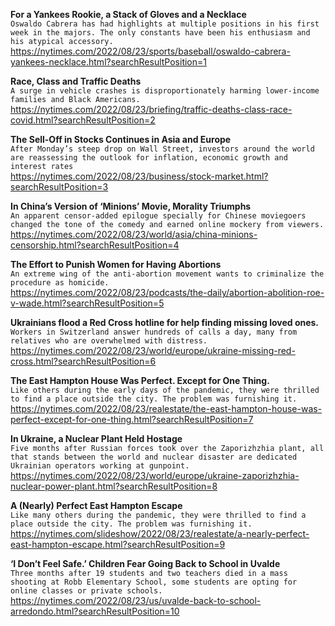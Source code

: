 **For a Yankees Rookie, a Stack of Gloves and a Necklace**\
`Oswaldo Cabrera has had highlights at multiple positions in his first week in the majors. The only constants have been his enthusiasm and his atypical accessory.`\
https://nytimes.com/2022/08/23/sports/baseball/oswaldo-cabrera-yankees-necklace.html?searchResultPosition=1

**Race, Class and Traffic Deaths**\
`A surge in vehicle crashes is disproportionately harming lower-income families and Black Americans.`\
https://nytimes.com/2022/08/23/briefing/traffic-deaths-class-race-covid.html?searchResultPosition=2

**The Sell-Off in Stocks Continues in Asia and Europe**\
`After Monday’s steep drop on Wall Street, investors around the world are reassessing the outlook for inflation, economic growth and interest rates`\
https://nytimes.com/2022/08/23/business/stock-market.html?searchResultPosition=3

**In China’s Version of ‘Minions’ Movie, Morality Triumphs**\
`An apparent censor-added epilogue specially for Chinese moviegoers changed the tone of the comedy and earned online mockery from viewers.`\
https://nytimes.com/2022/08/23/world/asia/china-minions-censorship.html?searchResultPosition=4

**The Effort to Punish Women for Having Abortions**\
`An extreme wing of the anti-abortion movement wants to criminalize the procedure as homicide.`\
https://nytimes.com/2022/08/23/podcasts/the-daily/abortion-abolition-roe-v-wade.html?searchResultPosition=5

**Ukrainians flood a Red Cross hotline for help finding missing loved ones.**\
`Workers in Switzerland answer hundreds of calls a day, many from relatives who are overwhelmed with distress.`\
https://nytimes.com/2022/08/23/world/europe/ukraine-missing-red-cross.html?searchResultPosition=6

**The East Hampton House Was Perfect. Except for One Thing.**\
`Like others during the early days of the pandemic, they were thrilled to find a place outside the city. The problem was furnishing it.`\
https://nytimes.com/2022/08/23/realestate/the-east-hampton-house-was-perfect-except-for-one-thing.html?searchResultPosition=7

**In Ukraine, a Nuclear Plant Held Hostage**\
`Five months after Russian forces took over the Zaporizhzhia plant, all that stands between the world and nuclear disaster are dedicated Ukrainian operators working at gunpoint.`\
https://nytimes.com/2022/08/23/world/europe/ukraine-zaporizhzhia-nuclear-power-plant.html?searchResultPosition=8

**A (Nearly) Perfect East Hampton Escape**\
`Like many others during the pandemic, they were thrilled to find a place outside the city. The problem was furnishing it.`\
https://nytimes.com/slideshow/2022/08/23/realestate/a-nearly-perfect-east-hampton-escape.html?searchResultPosition=9

**‘I Don’t Feel Safe.’ Children Fear Going Back to School in Uvalde**\
`Three months after 19 students and two teachers died in a mass shooting at Robb Elementary School, some students are opting for online classes or private schools.`\
https://nytimes.com/2022/08/23/us/uvalde-back-to-school-arredondo.html?searchResultPosition=10

